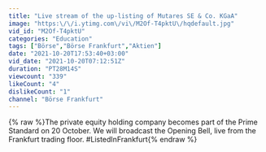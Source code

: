 ```yaml
---
title: "Live stream of the up-listing of Mutares SE & Co. KGaA"
image: "https:\/\/i.ytimg.com\/vi\/M2Of-T4pktU\/hqdefault.jpg"
vid_id: "M2Of-T4pktU"
categories: "Education"
tags: ["Börse","Börse Frankfurt","Aktien"]
date: "2021-10-20T17:53:40+03:00"
vid_date: "2021-10-20T07:12:51Z"
duration: "PT28M14S"
viewcount: "339"
likeCount: "4"
dislikeCount: "1"
channel: "Börse Frankfurt"
---
```

{% raw %}The private equity holding company becomes part of the Prime Standard on 20 October. We will broadcast the Opening Bell, live from the Frankfurt trading floor. #ListedInFrankfurt{% endraw %}
